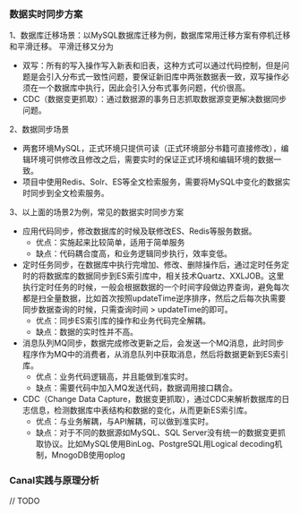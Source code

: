 ### 数据实时同步方案



1、数据库迁移场景：以MySQL数据库迁移为例，数据库常用迁移方案有停机迁移和平滑迁移。 平滑迁移又分为

- 双写：所有的写入操作写入新表和旧表，这种方式可以通过代码控制，但是问题是会引入分布式一致性问题，要保证新旧库中两张数据表一致，双写操作必须在一个数据库中执行，因此会引入分布式事务问题，代价很高。
- CDC（数据变更抓取）：通过数据源的事务日志抓取数据源变更解决数据同步问题。





2、数据同步场景

- 两套环境MySQL，正式环境只提供可读（正式环境部分书籍可直接修改），编辑环境可供修改且修改之后，需要实时的保证正式环境和编辑环境的数据一致。
- 项目中使用Redis、Solr、ES等全文检索服务，需要将MySQL中变化的数据实时同步到全文检索服务。



3、以上面的场景2为例，常见的数据实时同步方案

- 应用代码同步，修改数据库的时候及联修改ES、Redis等服务数据。
  - 优点：实施起来比较简单，适用于简单服务
  - 缺点：代码耦合度高，和业务逻辑同步执行，效率变低。
- 定时任务同步，在数据库中执行完增加、修改、删除操作后，通过定时任务定时的将数据库的数据同步到ES索引库中，相关技术Quartz、XXLJOB。这里执行定时任务的时候，一般会根据数据的一个时间字段做边界查询，避免每次都是扫全量数据，比如首次按照updateTime逆序排序，然后之后每次执需要同步数据查询的时候，只需查询时间 > updateTime的即可。
  - 优点：同步ES索引库的操作和业务代码完全解耦。
  - 缺点：数据的实时性并不高。
- 消息队列MQ同步，数据完成修改更新之后，会发送一个MQ消息，此时同步程序作为MQ中的消费者，从消息队列中获取消息，然后将数据更新到ES索引库。
  -  优点：业务代码逻辑高，并且能做到准实时。
  - 缺点：需要代码中加入MQ发送代码，数据调用接口耦合。
- CDC（Change Data Capture，数据变更抓取），通过CDC来解析数据库的日志信息，检测数据库中表结构和数据的变化，从而更新ES索引库。
  - 优点：与业务解耦，与API解耦，可以做到准实时。
  - 缺点：对于不同的数据源如MySQL、SQL Server没有统一的数据变更抓取协议。比如MySQL使用BinLog、PostgreSQL用Logical decoding机制，MnogoDB使用oplog





### Canal实践与原理分析
// TODO








